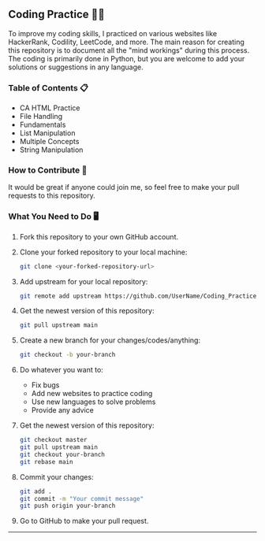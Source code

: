 ## Coding Practice 🎯🚀

To improve my coding skills, I practiced on various websites like HackerRank, Codility, LeetCode, and more. The main reason for creating this repository is to document all the "mind workings" during this process. The coding is primarily done in Python, but you are welcome to add your solutions or suggestions in any language.

### Table of Contents 📋

- CA HTML Practice
- File Handling
- Fundamentals
- List Manipulation
- Multiple Concepts
- String Manipulation

### How to Contribute 👥

It would be great if anyone could join me, so feel free to make your pull requests to this repository.

### What You Need to Do 🖥️

1. Fork this repository to your own GitHub account.
2. Clone your forked repository to your local machine:
    ```bash
    git clone <your-forked-repository-url>
    ```
3. Add upstream for your local repository:
    ```bash
    git remote add upstream https://github.com/UserName/Coding_Practice.git
    ```
4. Get the newest version of this repository:
    ```bash
    git pull upstream main
    ```
5. Create a new branch for your changes/codes/anything:
    ```bash
    git checkout -b your-branch
    ```
6. Do whatever you want to:
    - Fix bugs
    - Add new websites to practice coding
    - Use new languages to solve problems
    - Provide any advice

7. Get the newest version of this repository:
    ```bash
    git checkout master
    git pull upstream main
    git checkout your-branch
    git rebase main
    ```
8. Commit your changes:
    ```bash
    git add .
    git commit -m "Your commit message"
    git push origin your-branch
    ```
9. Go to GitHub to make your pull request.

---